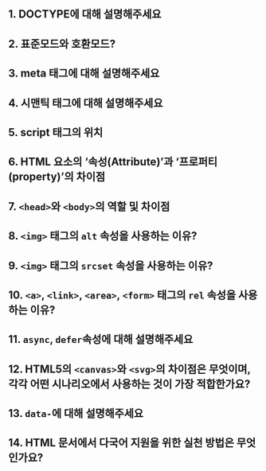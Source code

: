 ## 1. DOCTYPE에 대해 설명해주세요

## 2. 표준모드와 호환모드?

## 3. meta 태그에 대해 설명해주세요

## 4. 시맨틱 태그에 대해 설명해주세요

## 5. script 태그의 위치

## 6. HTML 요소의 ‘속성(Attribute)’과 ‘프로퍼티(property)’의 차이점

## 7. `<head>`와 `<body>`의 역할 및 차이점

## 8. `<img>` 태그의 `alt` 속성을 사용하는 이유?

## 9. `<img>` 태그의 `srcset` 속성을 사용하는 이유?

## 10. `<a>`, `<link>`, `<area>`, `<form>` 태그의 `rel` 속성을 사용하는 이유?

## 11. `async`, `defer`속성에 대해 설명해주세요

## 12. HTML5의 `<canvas>`와 `<svg>`의 차이점은 무엇이며, 각각 어떤 시나리오에서 사용하는 것이 가장 적합한가요?

## 13. `data-`에 대해 설명해주세요

## 14. HTML 문서에서 다국어 지원을 위한 실천 방법은 무엇인가요?

